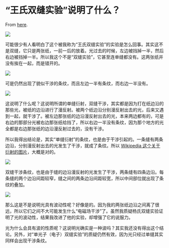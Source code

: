 # “王氏双缝实验”说明了什么？

From [here](https://yinwang1.substack.com/p/ed2).

![](https://substackcdn.com/image/fetch/w_1456,c_limit,f_auto,q_auto:good,fl_progressive:steep/https%3A%2F%2Fbucketeer-e05bbc84-baa3-437e-9518-adb32be77984.s3.amazonaws.com%2Fpublic%2Fimages%2F7e6a26b8-0868-46fe-a8c7-438cde264355_1250x1873.jpeg)

可能很少有人看明白了这个被我称为“王氏双缝实验”的实验是怎么回事。其实这不是双缝，它只是两张纸，一前一后的放着。光过去的时候，左边被挡掉一半，然后右边被挡掉一半。所以我这个不是“双缝实验”，它甚至连单缝都没有。这两张纸并没有挨在一起，而是错开的。

![](https://substackcdn.com/image/fetch/w_1456,c_limit,f_auto,q_auto:good,fl_progressive:steep/https%3A%2F%2Fbucketeer-e05bbc84-baa3-437e-9518-adb32be77984.s3.amazonaws.com%2Fpublic%2Fimages%2F3188c880-3d79-4809-ab21-3d006b236949_1542x1000.jpeg)

可是仍然出现了貌似干涉的条纹，而且左边一半有条纹，而右边一半没有。

![](https://substackcdn.com/image/fetch/w_1456,c_limit,f_auto,q_auto:good,fl_progressive:steep/https%3A%2F%2Fbucketeer-e05bbc84-baa3-437e-9518-adb32be77984.s3.amazonaws.com%2Fpublic%2Fimages%2F4324c97f-fb19-44a3-9fc5-52dfab7ef738_982x376.png)

<span>这说明了什么呢？这说明所谓的单缝衍射，双缝干涉，其实都是因为打在纸边沿的那些光，被纸的边沿进行了漫反射。被两个纸边沿分别漫反射出去的光，后来又遇到一起，就干涉了。被左边那张纸的边沿漫反射出去的光，本来两边都有的，可是右边的那部分光被右边那张纸给挡了，所以右边一半没有条纹，因为那个地方的光全都是右边那张纸的边沿漫反射过去的，没有干涉。</span>  

<span>所以我得出结论是，其实“单缝衍射”的条纹，也是由于干涉引起的。一条缝有两条边沿，分别漫反射出去的光发生了干涉，就成了条纹。所以</span> [Wikipedia 这个关于衍射的图片](https://en.m.wikipedia.org/wiki/Diffraction)<span>，大概是对的。</span>

![](https://substackcdn.com/image/fetch/w_1456,c_limit,f_auto,q_auto:good,fl_progressive:steep/https%3A%2F%2Fbucketeer-e05bbc84-baa3-437e-9518-adb32be77984.s3.amazonaws.com%2Fpublic%2Fimages%2F17ba42b6-9b41-4b38-95a9-fe0867711b95_807x661.jpeg)

双缝干涉条纹，也是由于缝的边沿漫反射的光发生了干涉，两条缝有四条边沿。每条缝的两个边沿间距较窄，缝之间的两条边沿间距较宽，所以中间部位就出现了条纹的叠加。

![](https://substackcdn.com/image/fetch/w_1456,c_limit,f_auto,q_auto:good,fl_progressive:steep/https%3A%2F%2Fbucketeer-e05bbc84-baa3-437e-9518-adb32be77984.s3.amazonaws.com%2Fpublic%2Fimages%2Fd4ca200d-c35d-4d29-8d67-d74085187f00_1740x1000.jpeg)

<span>那么这是不是说明光具有波动性呢？好像是的。因为我的两张纸边沿之间离了很远，所以它们之间不大可能发生什么“电磁场干涉”了。虽然我质疑杨氏双缝实验证明了光的波动性，结果我改进了他的实验，却增强了它的说服力。</span>  

<span>光为什么会具有波的性质呢？这说明光确实是一种波吗？其实我还没有得出这个结论。另外，对“单光子（电子）双缝实验”的质疑仍然有效，因为光只经过单缝其实同样会出现干涉条纹。</span>
